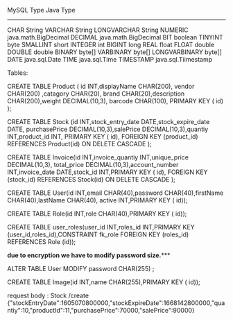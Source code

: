 MySQL Type      Java Type
----------      ---------
CHAR            String
VARCHAR         String
LONGVARCHAR     String
NUMERIC         java.math.BigDecimal
DECIMAL         java.math.BigDecimal
BIT             boolean
TINYINT         byte
SMALLINT        short
INTEGER         int
BIGINT          long
REAL            float
FLOAT           double
DOUBLE          double
BINARY          byte[]
VARBINARY       byte[]
LONGVARBINARY   byte[]
DATE            java.sql.Date
TIME            java.sql.Time
TIMESTAMP       java.sql.Tiimestamp


Tables:

CREATE TABLE Product (
id INT,displayName CHAR(200), vendor CHAR(200) ,catagory CHAR(20),
brand CHAR(20),description CHAR(200),weight DECIMAL(10,3),
barcode CHAR(100), PRIMARY KEY ( id) );

CREATE TABLE Stock (id INT,stock_entry_date DATE,stock_expire_date DATE,
purchasePrice DECIMAL(10,3),salePrice DECIMAL(10,3),quantiy INT,product_id INT,
PRIMARY KEY ( id), FOREIGN KEY (product_id) REFERENCES Product(id) ON DELETE CASCADE );

CREATE TABLE Invoice(id INT,invoice_quantiy INT,unique_price DECIMAL(10,3),
total_price DECIMAL(10,3),account_number INT,invoice_date DATE,stock_id INT,PRIMARY KEY ( id),
FOREIGN KEY (stock_id) REFERENCES Stock(id) ON DELETE CASCADE );


CREATE TABLE User(id INT,email CHAR(40),password CHAR(40),firstName CHAR(40),lastName CHAR(40),
active INT,PRIMARY KEY ( id));

CREATE TABLE Role(id INT,role CHAR(40),PRIMARY KEY ( id));


CREATE TABLE user_roles(user_id INT,roles_id INT,PRIMARY KEY (user_id,roles_id),CONSTRAINT fk_role FOREIGN KEY (roles_id) REFERENCES Role (id));

********************due to encryption we have to modify password size.***********************

ALTER TABLE User MODIFY password CHAR(255) ;



CREATE TABLE Image(id INT,name CHAR(255),PRIMARY KEY ( id));




























request body : Stock /create
{"stockEntryDate":1605070800000,"stockExpireDate":1668142800000,"quantiy":10,"productId":11,"purchasePrice":70000,"salePrice":90000}
  

